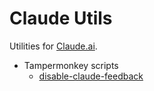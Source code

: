 # Claude Utils

Utilities for [Claude.ai](https://claude.ai).

- Tampermonkey scripts
    - [disable-claude-feedback](./disable-claude-feedback/)
